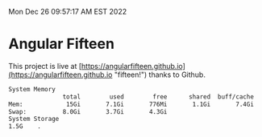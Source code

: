 Mon Dec 26 09:57:17 AM EST 2022

# Angular Fifteen


This project is live at [https://angularfifteen.github.io](https://angularfifteen.github.io "fifteen!") thanks to Github.

```bash
System Memory
               total        used        free      shared  buff/cache   available
Mem:            15Gi       7.1Gi       776Mi       1.1Gi       7.4Gi       6.7Gi
Swap:          8.0Gi       3.7Gi       4.3Gi
System Storage
1.5G	.
```
```bash
